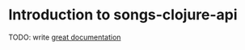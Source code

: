 # Introduction to songs-clojure-api

TODO: write [great documentation](http://jacobian.org/writing/what-to-write/)
